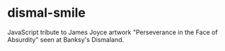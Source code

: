 # dismal-smile
JavaScript tribute to James Joyce artwork "Perseverance in the Face of Absurdity" seen at Banksy's Dismaland.
